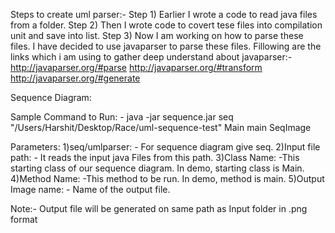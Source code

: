 Steps to create uml parser:-
Step 1) Earlier I wrote a code to read java files from a folder.
Step 2) Then I wrote code to covert tese files into compilation unit and save into list.
Step 3) Now I am working on how to parse these files. I have decided to use javaparser to parse these files. Fillowing are the links which i am using to gather deep understand about javaparser:-
http://javaparser.org/#parse
http://javaparser.org/#transform
http://javaparser.org/#generate

Sequence Diagram:

Sample Command to Run: -
java -jar sequence.jar seq "/Users/Harshit/Desktop/Race/uml-sequence-test" Main main SeqImage

Parameters:
1)seq/umlparser: - For sequence diagram give seq.
2)Input file path: - It reads the input java Files from this path.
3)Class Name: -This starting class of our sequence diagram. In demo, starting class is Main.
4)Method Name: -This method to be run. In demo, method is main.
5)Output Image name: - Name of the output file.

Note:- Output file will be generated on same path as Input folder in .png format


